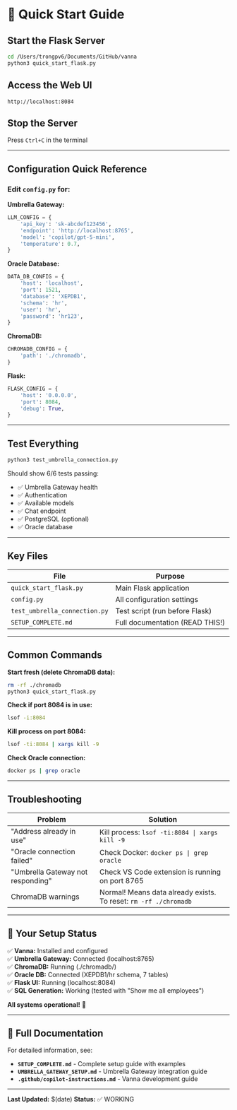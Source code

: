 # 🚀 Quick Start Guide

## Start the Flask Server

```bash
cd /Users/trongpv6/Documents/GitHub/vanna
python3 quick_start_flask.py
```

## Access the Web UI

```
http://localhost:8084
```

## Stop the Server

Press `Ctrl+C` in the terminal

---

## Configuration Quick Reference

### Edit `config.py` for:

**Umbrella Gateway:**
```python
LLM_CONFIG = {
    'api_key': 'sk-abcdef123456',
    'endpoint': 'http://localhost:8765',
    'model': 'copilot/gpt-5-mini',
    'temperature': 0.7,
}
```

**Oracle Database:**
```python
DATA_DB_CONFIG = {
    'host': 'localhost',
    'port': 1521,
    'database': 'XEPDB1',
    'schema': 'hr',
    'user': 'hr',
    'password': 'hr123',
}
```

**ChromaDB:**
```python
CHROMADB_CONFIG = {
    'path': './chromadb',
}
```

**Flask:**
```python
FLASK_CONFIG = {
    'host': '0.0.0.0',
    'port': 8084,
    'debug': True,
}
```

---

## Test Everything

```bash
python3 test_umbrella_connection.py
```

Should show 6/6 tests passing:
- ✅ Umbrella Gateway health
- ✅ Authentication
- ✅ Available models
- ✅ Chat endpoint
- ✅ PostgreSQL (optional)
- ✅ Oracle database

---

## Key Files

| File | Purpose |
|------|---------|
| `quick_start_flask.py` | Main Flask application |
| `config.py` | All configuration settings |
| `test_umbrella_connection.py` | Test script (run before Flask) |
| `SETUP_COMPLETE.md` | Full documentation (READ THIS!) |

---

## Common Commands

**Start fresh (delete ChromaDB data):**
```bash
rm -rf ./chromadb
python3 quick_start_flask.py
```

**Check if port 8084 is in use:**
```bash
lsof -i:8084
```

**Kill process on port 8084:**
```bash
lsof -ti:8084 | xargs kill -9
```

**Check Oracle connection:**
```bash
docker ps | grep oracle
```

---

## Troubleshooting

| Problem | Solution |
|---------|----------|
| "Address already in use" | Kill process: `lsof -ti:8084 \| xargs kill -9` |
| "Oracle connection failed" | Check Docker: `docker ps \| grep oracle` |
| "Umbrella Gateway not responding" | Check VS Code extension is running on port 8765 |
| ChromaDB warnings | Normal! Means data already exists. To reset: `rm -rf ./chromadb` |

---

## 🎯 Your Setup Status

✅ **Vanna:** Installed and configured  
✅ **Umbrella Gateway:** Connected (localhost:8765)  
✅ **ChromaDB:** Running (./chromadb/)  
✅ **Oracle DB:** Connected (XEPDB1/hr schema, 7 tables)  
✅ **Flask UI:** Running (localhost:8084)  
✅ **SQL Generation:** Working (tested with "Show me all employees")  

**All systems operational!** 🎉

---

## 📖 Full Documentation

For detailed information, see:
- **`SETUP_COMPLETE.md`** - Complete setup guide with examples
- **`UMBRELLA_GATEWAY_SETUP.md`** - Umbrella Gateway integration guide
- **`.github/copilot-instructions.md`** - Vanna development guide

---

**Last Updated:** $(date)
**Status:** ✅ WORKING
